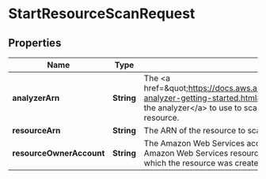 

# StartResourceScanRequest


## Properties

| Name | Type | Description | Notes |
|------------ | ------------- | ------------- | -------------|
|**analyzerArn** | **String** | The &lt;a href&#x3D;\&quot;https://docs.aws.amazon.com/IAM/latest/UserGuide/access-analyzer-getting-started.html#permission-resources\&quot;&gt;ARN of the analyzer&lt;/a&gt; to use to scan the policies applied to the specified resource. |  |
|**resourceArn** | **String** | The ARN of the resource to scan. |  |
|**resourceOwnerAccount** | **String** | The Amazon Web Services account ID that owns the resource. For most Amazon Web Services resources, the owning account is the account in which the resource was created. |  [optional] |



